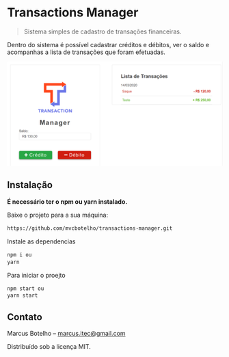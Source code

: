 # Transactions Manager

> Sistema simples de cadastro de transações financeiras.

Dentro do sistema é possível cadastrar créditos e débitos, ver o saldo e acompanhas a lista de transações que foram efetuadas.

![](./src/assets/Image/TM-imagem.png)

## Instalação

**É necessário ter o npm ou yarn instalado.**

Baixe o projeto para a sua máquina:

```sh
https://github.com/mvcbotelho/transactions-manager.git
```

Instale as dependencias

```sh
npm i ou
yarn
```

Para iniciar o proejto

```sh
npm start ou
yarn start
```

## Contato

Marcus Botelho – marcus.itec@gmail.com

Distribuído sob a licença MIT.
